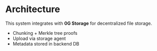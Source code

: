 # Architecture
This system integrates with **0G Storage** for decentralized file storage.
- Chunking + Merkle tree proofs
- Upload via storage agent
- Metadata stored in backend DB
